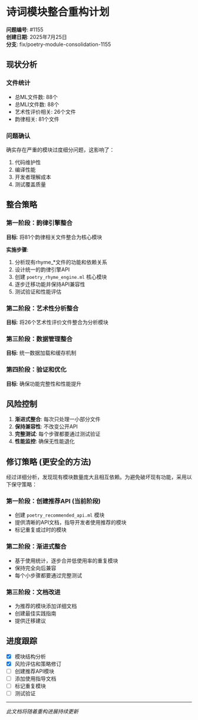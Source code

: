 # 诗词模块整合重构计划

**问题编号**: #1155  
**创建日期**: 2025年7月25日  
**分支**: fix/poetry-module-consolidation-1155

## 现状分析

### 文件统计
- 总ML文件数: 88个
- 总MLI文件数: 88个
- 艺术性评价相关: 26个文件
- 韵律相关: 81个文件

### 问题确认
确实存在严重的模块过度细分问题，这影响了：
1. 代码维护性
2. 编译性能
3. 开发者理解成本
4. 测试覆盖质量

## 整合策略

### 第一阶段：韵律引擎整合
**目标**: 将81个韵律相关文件整合为核心模块

**实施步骤**:
1. 分析现有rhyme_*文件的功能和依赖关系
2. 设计统一的韵律引擎API
3. 创建 `poetry_rhyme_engine.ml` 核心模块
4. 逐步迁移功能并保持API兼容性
5. 测试验证和性能评估

### 第二阶段：艺术性分析整合
**目标**: 将26个艺术性评价文件整合为分析模块

### 第三阶段：数据管理整合
**目标**: 统一数据加载和缓存机制

### 第四阶段：验证和优化
**目标**: 确保功能完整性和性能提升

## 风险控制

1. **渐进式整合**: 每次只处理一小部分文件
2. **保持兼容性**: 不改变公开API
3. **完整测试**: 每个步骤都要通过测试验证
4. **性能监控**: 确保无性能退化

## 修订策略 (更安全的方法)

经过详细分析，发现现有模块数量庞大且相互依赖。为避免破坏现有功能，采用以下保守策略：

### 第一阶段：创建推荐API (当前阶段)
- 创建 `poetry_recommended_api.ml` 模块
- 提供清晰的API文档，指导开发者使用推荐的模块
- 标记重复或过时的模块

### 第二阶段：渐进式整合
- 基于使用统计，逐步合并低使用率的重复模块
- 保持完全向后兼容
- 每个小步骤都要通过完整测试

### 第三阶段：文档改进
- 为推荐的模块添加详细文档
- 创建最佳实践指南
- 提供迁移建议

## 进度跟踪

- [x] 模块结构分析 
- [x] 风险评估和策略修订
- [ ] 创建推荐API模块
- [ ] 添加使用指导文档
- [ ] 标记重复模块
- [ ] 测试验证

---
*此文档将随着重构进展持续更新*